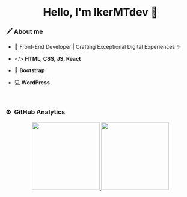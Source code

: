 <h1 align="center">Hello, I'm IkerMTdev 👋</h1>

### 🗡️ About me

- 🎨 Front-End Developer | Crafting Exceptional Digital Experiences ✨

- </> **HTML, CSS, JS, React**

- 🌈 **Bootstrap**

- 💻 **WordPress**

<br>

### ⚙️ &nbsp;GitHub Analytics

<p align="center">
<a href="https://github.com/IkerMTdev">
  <img height="180em" src="https://github-readme-stats.vercel.app/api?username=IkerMTdev&theme=midnight-purple&show_icons=true&hide_border=true&count_private=true">
  <img height="180em" src="https://github-readme-stats.vercel.app/api/top-langs/?username=IkerMTdev&theme=midnight-purple&show_icons=true&hide_border=true&layout=compact">
</a>
</p>
